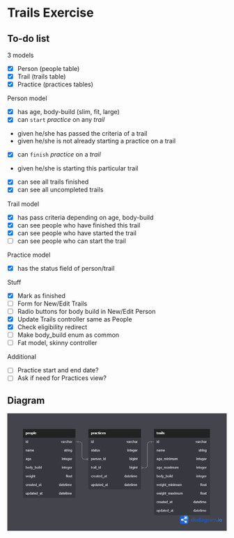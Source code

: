 # Trails Exercise
## To-do list
3 models
 - [x] Person (people table)
 - [x] Trail (trails table)
 - [x] Practice (practices tables)

Person model
 - [x] has age, body-build (slim, fit, large)
 - [x] can `start` *practice* on any *trail*
  - given he/she has passed the criteria of a trail
  - given he/she is not already starting a practice on a trail
 - [x] can `finish` *practice* on a *trail*
  - given he/she is starting this particular trail
 - [x] can see all trails finished
 - [x] can see all uncompleted trails

Trail model
 - [x] has pass criteria depending on age, body-build
 - [x] can see people who have finished this trail
 - [x] can see people who have started the trail
 - [ ] can see people who can start the trail

Practice model
 - [x] has the status field of person/trail

Stuff
 - [x] Mark as finished
 - [ ] Form for New/Edit Trails
 - [ ] Radio buttons for body build in New/Edit Person
 - [x] Update Trails controller same as People
 - [x] Check eligibility redirect
 - [ ] Make body_build enum as common
 - [ ] Fat model, skinny controller

Additional
 - [ ] Practice start and end date?
 - [ ] Ask if need for Practices view?

## Diagram
![Diagram](src/trails_diagram.png)